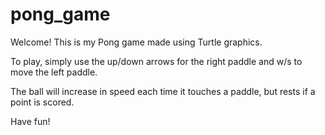 # pong_game
Welcome! This is my Pong game made using Turtle graphics. 

To play, simply use the up/down arrows for the right paddle and w/s to move the left paddle. 

The ball will increase in speed each time it touches a paddle, but rests if a point is scored. 

Have fun!